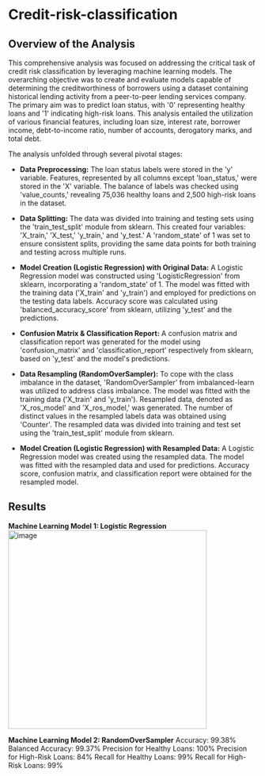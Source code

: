 # Credit-risk-classification
## Overview of the Analysis
This comprehensive analysis was focused on addressing the critical task of credit risk classification by leveraging machine learning models. The overarching objective was to create and evaluate models capable of determining the creditworthiness of borrowers using a dataset containing historical lending activity from a peer-to-peer lending services company. The primary aim was to predict loan status, with '0' representing healthy loans and '1' indicating high-risk loans. This analysis entailed the utilization of various financial features, including loan size, interest rate, borrower income, debt-to-income ratio, number of accounts, derogatory marks, and total debt.

The analysis unfolded through several pivotal stages:

- **Data Preprocessing:** The loan status labels were stored in the 'y' variable. Features, represented by all columns except 'loan_status,' were stored in the 'X' variable. The balance of labels was checked using 'value_counts,' revealing 75,036 healthy loans and 2,500 high-risk loans in the dataset.

- **Data Splitting:** The data was divided into training and testing sets using the 'train_test_split' module from sklearn. This created four variables: 'X_train,' 'X_test,' 'y_train,' and 'y_test.' A 'random_state' of 1 was set to ensure consistent splits, providing the same data points for both training and testing across multiple runs.

- **Model Creation (Logistic Regression) with Original Data:** A Logistic Regression model was constructed using 'LogisticRegression' from sklearn, incorporating a 'random_state' of 1. The model was fitted with the training data ('X_train' and 'y_train') and employed for predictions on the testing data labels. Accuracy score was calculated using 'balanced_accuracy_score' from sklearn, utilizing 'y_test' and the predictions.

- **Confusion Matrix & Classification Report:** A confusion matrix and classification report was generated for the model using 'confusion_matrix' and 'classification_report' respectively from sklearn, based on 'y_test' and the model's predictions.
  
- **Data Resampling (RandomOverSampler):** To cope with the class imbalance in the dataset, 'RandomOverSampler' from imbalanced-learn was utilized to address class imbalance. The model was fitted with the training data ('X_train' and 'y_train'). Resampled data, denoted as 'X_ros_model' and 'X_ros_model,' was generated. The number of distinct values in the resampled labels data was obtained using 'Counter'. The resampled data was divided into training and test set using the 'train_test_split' module from sklearn.

- **Model Creation (Logistic Regression) with Resampled Data:** A Logistic Regression model was created using the resampled data. The model was fitted with the resampled data and used for predictions. Accuracy score, confusion matrix, and classification report were obtained for the resampled model.

## Results
**Machine Learning Model 1: Logistic Regression**
<img width="401" alt="image" src="https://github.com/NikitaGahoi/credit-risk-classification/assets/136101293/2318a83e-6ee1-40c9-a7a9-ed6a8373fc09">


**Machine Learning Model 2: RandomOverSampler**
Accuracy: 99.38%
Balanced Accuracy: 99.37%
Precision for Healthy Loans: 100%
Precision for High-Risk Loans: 84%
Recall for Healthy Loans: 99%
Recall for High-Risk Loans: 99%

